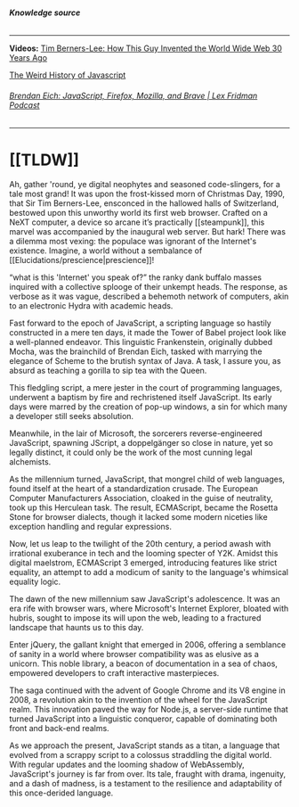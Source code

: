 ###### **Knowledge source**
---
**Videos:**
[Tim Berners-Lee: How This Guy Invented the World Wide Web 30 Years Ago](https://www.youtube.com/watch?v=GUrDI6OkJfU)

[The Weird History of Javascript](https://www.youtube.com/watch?v=Sh6lK57Cuk4&list=PL0vfts4VzfNixzfaQWwDUg3W5TRbE7CyI&index=1)

###### [Brendan Eich: JavaScript, Firefox, Mozilla, and Brave | Lex Fridman Podcast](https://www.youtube.com/watch?v=krB0enBeSiE)
---
# [[TLDW]]
Ah, gather 'round, ye digital neophytes and seasoned code-slingers, for a tale most grand! It was upon the frost-kissed morn of Christmas Day, 1990, that Sir Tim Berners-Lee, ensconced in the hallowed halls of Switzerland, bestowed upon this unworthy world its first web browser. Crafted on a NeXT computer, a device so arcane it’s practically [[steampunk]], this marvel was accompanied by the inaugural web server. But hark! There was a dilemma most vexing: the populace was ignorant of the Internet's existence. Imagine, a world without a sembalance of [[Elucidations/prescience|prescience]]!

“what is this 'Internet' you speak of?” the ranky dank buffalo masses inquired with a collective splooge of their unkempt heads. The response, as verbose as it was vague, described a behemoth network of computers, akin to an electronic Hydra with academic heads.

Fast forward to the epoch of JavaScript, a scripting language so hastily constructed in a mere ten days, it made the Tower of Babel project look like a well-planned endeavor. This linguistic Frankenstein, originally dubbed Mocha, was the brainchild of Brendan Eich, tasked with marrying the elegance of Scheme to the brutish syntax of Java. A task, I assure you, as absurd as teaching a gorilla to sip tea with the Queen.

This fledgling script, a mere jester in the court of programming languages, underwent a baptism by fire and rechristened itself JavaScript. Its early days were marred by the creation of pop-up windows, a sin for which many a developer still seeks absolution.

Meanwhile, in the lair of Microsoft, the sorcerers reverse-engineered JavaScript, spawning JScript, a doppelgänger so close in nature, yet so legally distinct, it could only be the work of the most cunning legal alchemists.

As the millennium turned, JavaScript, that mongrel child of web languages, found itself at the heart of a standardization crusade. The European Computer Manufacturers Association, cloaked in the guise of neutrality, took up this Herculean task. The result, ECMAScript, became the Rosetta Stone for browser dialects, though it lacked some modern niceties like exception handling and regular expressions.

Now, let us leap to the twilight of the 20th century, a period awash with irrational exuberance in tech and the looming specter of Y2K. Amidst this digital maelstrom, ECMAScript 3 emerged, introducing features like strict equality, an attempt to add a modicum of sanity to the language's whimsical equality logic.

The dawn of the new millennium saw JavaScript's adolescence. It was an era rife with browser wars, where Microsoft's Internet Explorer, bloated with hubris, sought to impose its will upon the web, leading to a fractured landscape that haunts us to this day.

Enter jQuery, the gallant knight that emerged in 2006, offering a semblance of sanity in a world where browser compatibility was as elusive as a unicorn. This noble library, a beacon of documentation in a sea of chaos, empowered developers to craft interactive masterpieces.

The saga continued with the advent of Google Chrome and its V8 engine in 2008, a revolution akin to the invention of the wheel for the JavaScript realm. This innovation paved the way for Node.js, a server-side runtime that turned JavaScript into a linguistic conqueror, capable of dominating both front and back-end realms.

As we approach the present, JavaScript stands as a titan, a language that evolved from a scrappy script to a colossus straddling the digital world. With regular updates and the looming shadow of WebAssembly, JavaScript's journey is far from over. Its tale, fraught with drama, ingenuity, and a dash of madness, is a testament to the resilience and adaptability of this once-derided language.






